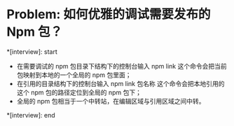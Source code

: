 <!--
 * @Author: mrzou
 * @Date: 2021-07-23 12:21:50
 * @LastEditors: mrzou
 * @LastEditTime: 2021-07-23 12:22:44
 * @Description: file content
-->

# Problem: 如何优雅的调试需要发布的 Npm 包？

\*[interview]: start

- 在需要调试的 npm 包目录下结构下的控制台输入 npm link 这个命令会把当前包映射到本地的一个全局的 npm 包里面；
- 在引用的目录结构下的控制台输入 npm link 包名称 这个命令会把本地引用的这个 npm 包的路径定位到全局的 npm 包下；
- 全局的 npm 包相当于一个中转站，在编辑区域与引用区域之间中转。

\*[interview]: end
